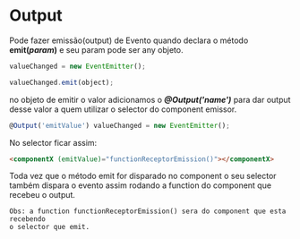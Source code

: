 # Output

Pode fazer emissão(output) de Evento quando declara o método **emit(***param***)**
e seu param pode ser any objeto. 

~~~ javascript
valueChanged = new EventEmitter();

valueChanged.emit(object);
~~~

no objeto de emitir o valor adicionamos o ***@Output('name')*** para dar output
desse valor a quem utilizar o selector do component emissor.
~~~ javascript
@Output('emitValue') valueChanged = new EventEmitter();
~~~

No selector ficar assim:
~~~ html
<componentX (emitValue)="functionReceptorEmission()"></componentX>
~~~

Toda vez que o método emit for disparado no component o seu selector também
dispara o evento assim rodando a function do component que recebeu o output.

    Obs: a function functionReceptorEmission() sera do component que esta recebendo
    o selector que emit.

